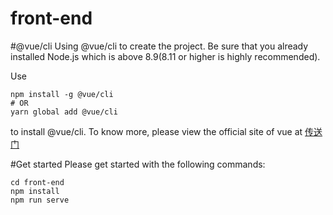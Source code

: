 # front-end

#@vue/cli
Using @vue/cli to create the project.
Be sure that you already installed Node.js which is above 8.9(8.11 or higher is highly recommended).

Use
```
npm install -g @vue/cli
# OR
yarn global add @vue/cli
```
to install @vue/cli.
To know more, please view the official site of vue at [传送门](https://cli.vuejs.org/)

#Get started
Please get started with the following commands:
```
cd front-end
npm install
npm run serve
```

